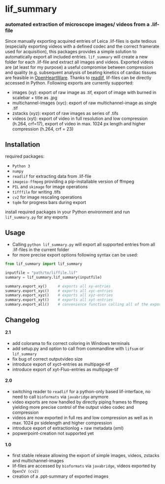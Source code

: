 # lif_summary

### automated extraction of microscope images/ videos from a .lif-file

Since manually exporting acquired entries of Leica .lif-files is quite tedious (especially exporting videos with a defined codec and the correct framerate used for acquisition), this packages provides a simple solution to automatically export all included entries.
`lif_summary` will create a new folder for each .lif-file and extract all images and videos. Exported videos are (at least for my purpose) a useful compromise between compression and quality (e.g. subsequent analysis of beating kinetics of cardiac tissues are feasible in [OpenHeartWare](https://github.com/loslab/ohw).
Thanks to [readlif](https://github.com/nimne/readlif), lif-files can be directly accessed in Python.
Following exports are currently supported:
- images (xy): export of raw image as .tif, export of image with burned in scalebar + title as .jpg
- multichannel-images (xyc): export of raw multichannel-image as single .tif
- zstacks (xyz): export of raw images as series of .tifs
- videos (xyt): export of video in full resolution and low compression (h.264, crf=17), export of video in max. 1024 px length and higher compression (h.264, crf = 23)

## Installation
required packages:
  - `Python 3`
  - `numpy`
  - `readlif` for extracting data from .lif-file
  - `imageio-ffmpeg` providing a pip-installable version of ffmpeg
  - `PIL` and `skimage` for image operations  
  - `tifffile` for writing .tifs
  - `cv2` for image rescaling operations
  - `tqdm` for progress bars during export

install required packages in your Python environment and run `lif_summary.py` for any exports

## Usage

- Calling `python lif_summary.py` will export all supported entries from all .lif-files in the current folder
- for more precise export options following syntax can be used:

```python
from lif_summary import lif_summary

inputfile = "path/to/liffile.lif"
summary = lif_summary.lif_summary(inputfile)

summary.export_xy()     # exports all xy-entries
summary.export_xyc()    # exports all xyc-entries
summary.export_xyz()    # exports all xyz-entries
summary.export_xyt()    # exports all xyt-entries
summary.export_all()    # convenience function calling all of the export options above

```

## Changelog

#### 2.1
- add colorama to fix correct coloring in Windows terminals
- add setup.py and option to call from commandline with `lifsum` or `lif_summary`
- fix bug of correct outputvideo size
- introduce export of xyct-entries as multipage-tif
- introduce export of xyt-Fluo-entries as multipage-tif

#### 2.0
- switching reader to `readlif` for a python-only based lif-interface, no need to call `bioformats` via `javabridge` anymore
- video exports are now handled by directly piping frames to ffmpeg yielding more precise control of the output video codec and compression
- videos are now exported in full res and low compression as well as in max. 1024 px sidelength and higher compression
- introduce export of extractionlog + raw metadata (xml)
- popwerpoint-creation not supported yet

#### 1.0
- first stable release allowing the export of simple images, videos, zstacks and multichannel-images
- lif-files are accessed by `bioformats` via `javabridge`, videos exported by `OpenCV (cv2)`
- creation of a .ppt-summary of exported images